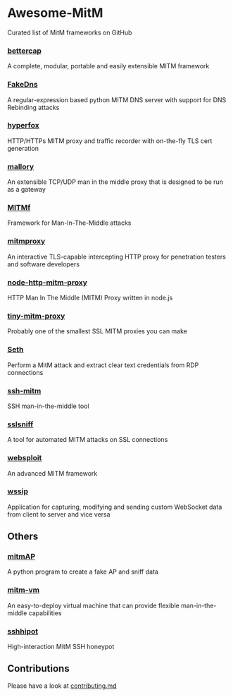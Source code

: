 # Awesome-MitM
Curated list of MitM frameworks on GitHub

### [bettercap](https://github.com/evilsocket/bettercap)

A complete, modular, portable and easily extensible MITM framework

### [FakeDns](https://github.com/Crypt0s/FakeDns)

A regular-expression based python MITM DNS server with support for DNS Rebinding attacks

### [hyperfox](https://github.com/malfunkt/hyperfox)

HTTP/HTTPs MITM proxy and traffic recorder with on-the-fly TLS cert generation

### [mallory](https://github.com/intrepidusgroup/mallory)

An extensible TCP/UDP man in the middle proxy that is designed to be run as a gateway

### [MITMf](https://github.com/byt3bl33d3r/MITMf)

Framework for Man-In-The-Middle attacks

### [mitmproxy](https://github.com/mitmproxy/mitmproxy)

An interactive TLS-capable intercepting HTTP proxy for penetration testers and software developers

### [node-http-mitm-proxy](https://github.com/joeferner/node-http-mitm-proxy)

HTTP Man In The Middle (MITM) Proxy written in node.js

### [tiny-mitm-proxy](https://github.com/floyd-fuh/tiny-mitm-proxy)

Probably one of the smallest SSL MITM proxies you can make

### [Seth](https://github.com/SySS-Research/Seth)

Perform a MitM attack and extract clear text credentials from RDP connections 

### [ssh-mitm](https://github.com/jtesta/ssh-mitm)

SSH man-in-the-middle tool

### [sslsniff](https://github.com/moxie0/sslsniff)

A tool for automated MITM attacks on SSL connections

### [websploit](https://github.com/websploit/websploit)

An advanced MITM framework

### [wssip](https://github.com/nccgroup/wssip)

Application for capturing, modifying and sending custom WebSocket data from client to server and vice versa

## Others

### [mitmAP](https://github.com/xdavidhu/mitmAP)

A python program to create a fake AP and sniff data

### [mitm-vm](https://github.com/praetorian-inc/mitm-vm)

An easy-to-deploy virtual machine that can provide flexible man-in-the-middle capabilities

### [sshhipot](https://github.com/magisterquis/sshhipot)

High-interaction MitM SSH honeypot

## Contributions

Please have a look at [contributing.md](contributing.md)